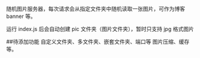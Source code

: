 随机图片服务器，每次请求会从指定文件夹中随机读取一张图片，可作为博客 banner 等。

运行 index.js 后会自动创建 pic 文件夹（图片文件夹），暂时只支持 jpg 格式图片

##待添加功能
自定义文件夹、多文件夹、嵌套文件夹、端口等
图片压缩、缓存等。
